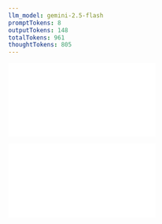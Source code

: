 ```yaml
---
llm_model: gemini-2.5-flash
promptTokens: 8
outputTokens: 148
totalTokens: 961
thoughtTokens: 805
---
```


![@](steps/prompt.55b66e4a.md)

![@](steps/response.8d7ea2e9.md)